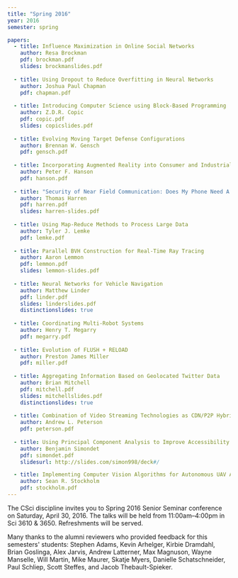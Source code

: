 ```yaml
---
title: "Spring 2016"
year: 2016
semester: spring

papers:
  - title: Influence Maximization in Online Social Networks
    author: Resa Brockman
    pdf: brockman.pdf
    slides: brockmanslides.pdf
 
  - title: Using Dropout to Reduce Overfitting in Neural Networks
    author: Joshua Paul Chapman
    pdf: chapman.pdf
 
  - title: Introducing Computer Science using Block-Based Programming
    author: Z.D.R. Copic
    pdf: copic.pdf
    slides: copicslides.pdf
 
  - title: Evolving Moving Target Defense Configurations
    author: Brennan W. Gensch
    pdf: gensch.pdf
 
  - title: Incorporating Augmented Reality into Consumer and Industrial Technology
    author: Peter F. Hanson
    pdf: hanson.pdf
 
  - title: "Security of Near Field Communication: Does My Phone Need A Tinfoil Hat?"
    author: Thomas Harren
    pdf: harren.pdf
    slides: harren-slides.pdf
 
  - title: Using Map-Reduce Methods to Process Large Data
    author: Tyler J. Lemke
    pdf: lemke.pdf
 
  - title: Parallel BVH Construction for Real-Time Ray Tracing
    author: Aaron Lemmon
    pdf: lemmon.pdf
    slides: lemmon-slides.pdf
 
  - title: Neural Networks for Vehicle Navigation
    author: Matthew Linder
    pdf: linder.pdf
    slides: linderslides.pdf
    distinctionslides: true
 
  - title: Coordinating Multi-Robot Systems
    author: Henry T. Megarry
    pdf: megarry.pdf
 
  - title: Evolution of FLUSH + RELOAD
    author: Preston James Miller
    pdf: miller.pdf
 
  - title: Aggregating Information Based on Geolocated Twitter Data
    author: Brian Mitchell
    pdf: mitchell.pdf
    slides: mitchellslides.pdf
    distinctionslides: true
  
  - title: Combination of Video Streaming Technologies as CDN/P2P Hybrid & ABR/P2P Hybrid
    author: Andrew L. Peterson
    pdf: peterson.pdf
 
  - title: Using Principal Component Analysis to Improve Accessibility
    author: Benjamin Simondet
    pdf: simondet.pdf
    slidesurl: http://slides.com/simon998/deck#/

  - title: Implementing Computer Vision Algorithms for Autonomous UAV Applications
    author: Sean R. Stockholm
    pdf: stockholm.pdf
---
```


The CSci discipline invites you to Spring 2016 Senior Seminar conference on Saturday, April 30, 2016. The talks will be held from 11:00am–4:00pm in Sci 3610 & 3650.
Refreshments will be served.

Many thanks to the alumni reviewers who provided feedback for this semesters' students: Stephen Adams, Kevin Arhelger, Kirbie Dramdahl, Brian Goslinga, Alex Jarvis, Andrew Latterner, Max Magnuson, Wayne Manselle, Will Martin, Mike Maurer, Skatje Myers, Danielle Schatschneider, Paul Schliep, Scott Steffes, and Jacob Thebault-Spieker.
